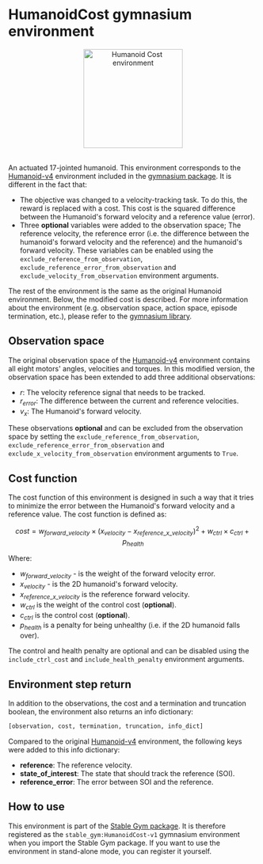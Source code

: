 # HumanoidCost gymnasium environment

<div align="center">
    <img src="https://github.com/rickstaa/stable-gym/assets/17570430/7b3dd9c8-065c-40ab-bedd-d6c56633b4f7" alt="Humanoid Cost environment" width="200px">
</div>
</br>

An actuated 17-jointed humanoid. This environment corresponds to the [Humanoid-v4](https://gymnasium.farama.org/environments/mujoco/humanoid) environment included in the [gymnasium package](https://gymnasium.farama.org/). It is different in the fact that:

* The objective was changed to a velocity-tracking task. To do this, the reward is replaced with a cost. This cost is the squared
  difference between the Humanoid's forward velocity and a reference value (error).
* Three **optional** variables were added to the observation space; The reference velocity, the reference error (i.e. the difference between the humanoid's forward velocity and the reference) and the humanoid's forward velocity. These variables can be enabled using the `exclude_reference_from_observation`, `exclude_reference_error_from_observation` and `exclude_velocity_from_observation` environment arguments.

The rest of the environment is the same as the original Humanoid environment. Below, the modified cost is described. For more information about the environment (e.g. observation space, action space, episode termination, etc.), please refer to the [gymnasium library](https://gymnasium.farama.org/environments/mujoco/humanoid/).

## Observation space

The original observation space of the [Humanoid-v4](https://gymnasium.farama.org/environments/mujoco/humanoid) environment contains all eight motors' angles, velocities and torques. In this modified version, the observation space has been extended to add three additional observations:

* $r$: The velocity reference signal that needs to be tracked.
* $r_{error}$: The difference between the current and reference velocities.
* $v_{x}$: The Humanoid's forward velocity.

These observations **optional** and can be excluded from the observation space by setting the `exclude_reference_from_observation`, `exclude_reference_error_from_observation` and `exclude_x_velocity_from_observation` environment arguments to `True`.

## Cost function

The cost function of this environment is designed in such a way that it tries to minimize the error between the Humanoid's forward velocity and a reference value. The cost function is defined as:

$$
cost = w_{forward\_velocity} \times (x_{velocity} - x_{reference\_x\_velocity})^2 + w_{ctrl} \times c_{ctrl} + p_{health}
$$

Where:

* $w_{forward\_velocity}$ - is the weight of the forward velocity error.
* $x_{velocity}$ - is the 2D humanoid's forward velocity.
* $x_{reference\_x\_velocity}$ is the reference forward velocity.
* $w_{ctrl}$ is the weight of the control cost (**optional**).
* $c_{ctrl}$ is the control cost (**optional**).
* $p_{health}$ is a penalty for being unhealthy (i.e. if the 2D humanoid falls over).

The control and health penalty are optional and can be disabled using the `include_ctrl_cost` and `include_health_penalty` environment arguments.

## Environment step return

In addition to the observations, the cost and a termination and truncation boolean, the environment also returns an info dictionary:

```python
[observation, cost, termination, truncation, info_dict]
```

Compared to the original [Humanoid-v4](https://gymnasium.farama.org/environments/mujoco/humanoid) environment, the following keys were added to this info dictionary:

* **reference**: The reference velocity.
* **state\_of\_interest**: The state that should track the reference (SOI).
* **reference\_error**: The error between SOI and the reference.

## How to use

This environment is part of the [Stable Gym package](https://github.com/rickstaa/stable-gym). It is therefore registered as the `stable_gym:HumanoidCost-v1` gymnasium environment when you import the Stable Gym package. If you want to use the environment in stand-alone mode, you can register it yourself.
